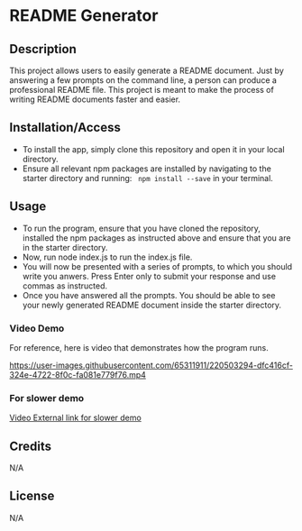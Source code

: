 # README Generator


## Description 
This project allows users to easily generate a README document. Just by answering a few prompts on the command line, a person can produce a professional README file. This project is meant to make the process of writing README documents faster and easier.

## Installation/Access
- To install the app, simply clone this repository and open it in your local directory. 
- Ensure all relevant npm packages are installed by navigating to the starter directory and running:
``` npm install --save```
in your terminal.



## Usage 
- To run the program, ensure that you have cloned the repository, installed the npm packages as instructed above and ensure that you are in the starter directory.
- Now, run node index.js to run the index.js file.
- You will now be presented with a series of prompts, to which you should write you anwers. Press Enter only to submit your response and use commas as instructed.
- Once you have answered all the prompts. You should be able to see your newly generated README document inside the starter directory.



### Video Demo  
For reference, here is video that demonstrates how the program runs.



https://user-images.githubusercontent.com/65311911/220503294-dfc416cf-324e-4722-8f0c-fa081e779f76.mp4



### For slower demo
[Video External link for slower demo](https://drive.google.com/file/d/1J8mbMeMiK0YBz5_oqfCwrdXybwOml4BM/view?usp=sharing)


## Credits
N/A


## License
N/A
